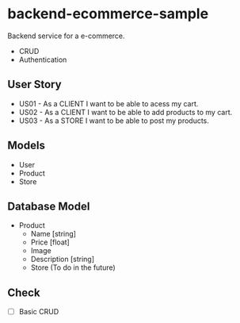 # backend-ecommerce-sample

Backend service for a e-commerce.

 - CRUD
 - Authentication



## User Story

 - US01 - As a CLIENT I want to be able to acess my cart.
 - US02 - As a CLIENT I want to be able to add products to my cart.
 - US03 - As a STORE I want to be able to post my products.

## Models
 - User
 - Product
 - Store

## Database Model
 - Product
    - Name [string]
    - Price [float]
    - Image 
    - Description [string]
    - Store (To do in the future)

## Check
 - [ ] Basic CRUD